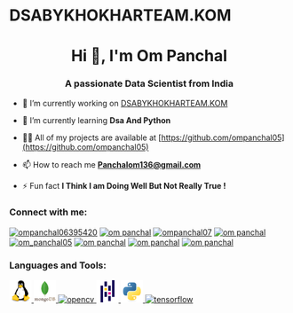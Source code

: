 # DSABYKHOKHARTEAM.KOM
<h1 align="center">Hi 👋, I'm Om Panchal</h1>
<h3 align="center">A passionate Data Scientist from India</h3>

- 🔭 I’m currently working on [DSABYKHOKHARTEAM.KOM](https://github.com/ompanchal05/DSABYKHOKHARTEAM.KOM)

- 🌱 I’m currently learning **Dsa And Python**

- 👨‍💻 All of my projects are available at [https://github.com/ompanchal05](https://github.com/ompanchal05)

- 📫 How to reach me **Panchalom136@gmail.com**

- ⚡ Fun fact **I Think I am Doing Well But Not Really True !**

<h3 align="left">Connect with me:</h3>
<p align="left">
<a href="https://twitter.com/ompanchal06395420" target="blank"><img align="center" src="https://raw.githubusercontent.com/rahuldkjain/github-profile-readme-generator/master/src/images/icons/Social/twitter.svg" alt="ompanchal06395420" height="30" width="40" /></a>
<a href="https://linkedin.com/in/om panchal" target="blank"><img align="center" src="https://raw.githubusercontent.com/rahuldkjain/github-profile-readme-generator/master/src/images/icons/Social/linked-in-alt.svg" alt="om panchal" height="30" width="40" /></a>
<a href="https://kaggle.com/ompanchal07" target="blank"><img align="center" src="https://raw.githubusercontent.com/rahuldkjain/github-profile-readme-generator/master/src/images/icons/Social/kaggle.svg" alt="ompanchal07" height="30" width="40" /></a>
<a href="https://fb.com/om panchal" target="blank"><img align="center" src="https://raw.githubusercontent.com/rahuldkjain/github-profile-readme-generator/master/src/images/icons/Social/facebook.svg" alt="om panchal" height="30" width="40" /></a>
<a href="https://instagram.com/om_panchal05" target="blank"><img align="center" src="https://raw.githubusercontent.com/rahuldkjain/github-profile-readme-generator/master/src/images/icons/Social/instagram.svg" alt="om_panchal05" height="30" width="40" /></a>
<a href="https://www.youtube.com/c/om panchal" target="blank"><img align="center" src="https://raw.githubusercontent.com/rahuldkjain/github-profile-readme-generator/master/src/images/icons/Social/youtube.svg" alt="om panchal" height="30" width="40" /></a>
<a href="https://www.leetcode.com/om panchal" target="blank"><img align="center" src="https://raw.githubusercontent.com/rahuldkjain/github-profile-readme-generator/master/src/images/icons/Social/leet-code.svg" alt="om panchal" height="30" width="40" /></a>
<a href="https://discord.gg/om panchal" target="blank"><img align="center" src="https://raw.githubusercontent.com/rahuldkjain/github-profile-readme-generator/master/src/images/icons/Social/discord.svg" alt="om panchal" height="30" width="40" /></a>
</p>

<h3 align="left">Languages and Tools:</h3>
<p align="left"> <a href="https://www.linux.org/" target="_blank" rel="noreferrer"> <img src="https://raw.githubusercontent.com/devicons/devicon/master/icons/linux/linux-original.svg" alt="linux" width="40" height="40"/> </a> <a href="https://www.mongodb.com/" target="_blank" rel="noreferrer"> <img src="https://raw.githubusercontent.com/devicons/devicon/master/icons/mongodb/mongodb-original-wordmark.svg" alt="mongodb" width="40" height="40"/> </a> <a href="https://opencv.org/" target="_blank" rel="noreferrer"> <img src="https://www.vectorlogo.zone/logos/opencv/opencv-icon.svg" alt="opencv" width="40" height="40"/> </a> <a href="https://pandas.pydata.org/" target="_blank" rel="noreferrer"> <img src="https://raw.githubusercontent.com/devicons/devicon/2ae2a900d2f041da66e950e4d48052658d850630/icons/pandas/pandas-original.svg" alt="pandas" width="40" height="40"/> </a> <a href="https://www.python.org" target="_blank" rel="noreferrer"> <img src="https://raw.githubusercontent.com/devicons/devicon/master/icons/python/python-original.svg" alt="python" width="40" height="40"/> </a> <a href="https://www.tensorflow.org" target="_blank" rel="noreferrer"> <img src="https://www.vectorlogo.zone/logos/tensorflow/tensorflow-icon.svg" alt="tensorflow" width="40" height="40"/> </a> </p>

